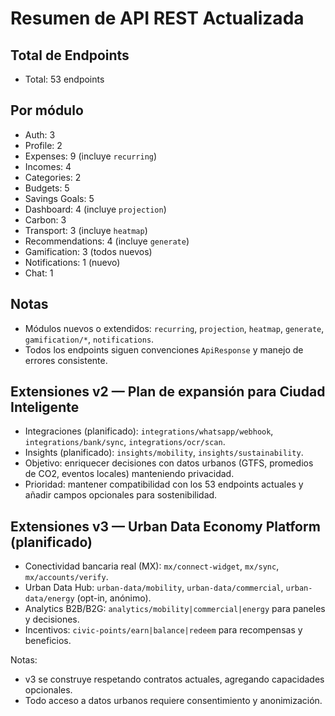 # Resumen de API REST Actualizada

## Total de Endpoints

- Total: 53 endpoints

## Por módulo

- Auth: 3
- Profile: 2
- Expenses: 9 (incluye `recurring`)
- Incomes: 4
- Categories: 2
- Budgets: 5
- Savings Goals: 5
- Dashboard: 4 (incluye `projection`)
- Carbon: 3
- Transport: 3 (incluye `heatmap`)
- Recommendations: 4 (incluye `generate`)
- Gamification: 3 (todos nuevos)
- Notifications: 1 (nuevo)
- Chat: 1

## Notas

- Módulos nuevos o extendidos: `recurring`, `projection`, `heatmap`, `generate`, `gamification/*`, `notifications`.
- Todos los endpoints siguen convenciones `ApiResponse` y manejo de errores consistente.

## Extensiones v2 — Plan de expansión para Ciudad Inteligente

- Integraciones (planificado): `integrations/whatsapp/webhook`, `integrations/bank/sync`, `integrations/ocr/scan`.
- Insights (planificado): `insights/mobility`, `insights/sustainability`.
- Objetivo: enriquecer decisiones con datos urbanos (GTFS, promedios de CO2, eventos locales) manteniendo privacidad.
- Prioridad: mantener compatibilidad con los 53 endpoints actuales y añadir campos opcionales para sostenibilidad.

## Extensiones v3 — Urban Data Economy Platform (planificado)

- Conectividad bancaria real (MX): `mx/connect-widget`, `mx/sync`, `mx/accounts/verify`.
- Urban Data Hub: `urban-data/mobility`, `urban-data/commercial`, `urban-data/energy` (opt-in, anónimo).
- Analytics B2B/B2G: `analytics/mobility|commercial|energy` para paneles y decisiones.
- Incentivos: `civic-points/earn|balance|redeem` para recompensas y beneficios.

Notas:
- v3 se construye respetando contratos actuales, agregando capacidades opcionales.
- Todo acceso a datos urbanos requiere consentimiento y anonimización.
